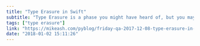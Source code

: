 ```yaml
---
title: "Type Erasure in Swift"
subtitle: "Type Erasure is a phase you might have heard of, but you may not be sure exactly what it means. In this post from his Q&A series, Mike Ash describes what Type Erasure is, and why we might want to use it."
tags: ["type erasure"]
link: "https://mikeash.com/pyblog/friday-qa-2017-12-08-type-erasure-in-swift.html?utm_source=Swift_Developments&utm_medium=email&utm_campaign=Swift_Developments_Issue_118"
date: "2018-01-02 15:11:26"
---
```

